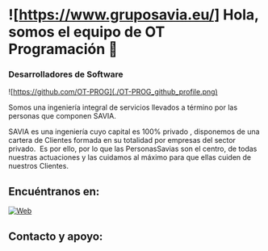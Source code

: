 
# ![https://www.gruposavia.eu/] Hola, somos el equipo de OT Programación 👋
### Desarrolladores de Software
![https://github.com/OT-PROG](./OT-PROG_github_profile.png)

Somos una ingeniería integral de servicios llevados a término por las personas que componen SAVIA.

SAVIA es una ingeniería cuyo capital es 100% privado , disponemos de una cartera de Clientes formada en su totalidad por empresas del sector privado.
‍
Es por ello, por lo que las PersonasSavias son el centro, de todas nuestras actuaciones y las cuidamos al máximo para que ellas cuiden de nuestros Clientes.

## Encuéntranos en:

[![Web](https://cdn.prod.website-files.com/62a954c66356c918f6542a74/63cdb6148a1d4b4abf265fdf_logo-savia.svg)](https://www.gruposavia.eu/)

## Contacto y apoyo:


